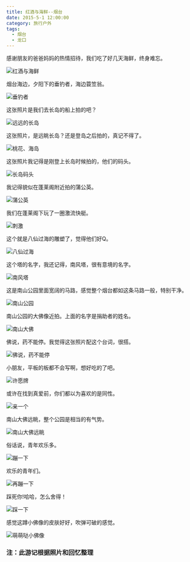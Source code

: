 ```yaml
---
title: 红酒与海鲜--烟台
date: 2015-5-1 12:00:00
category: 旅行户外
tags:
  - 烟台
  - 龙口
---
```


感谢朋友的爸爸妈妈的热情招待，我们吃了好几天海鲜，终身难忘。

![红酒与海鲜](红酒与海鲜--烟台/1.jpg)


<!--more-->

烟台海边，夕阳下的垂钓者，海边蓑笠翁。

![垂钓者](红酒与海鲜--烟台/16.jpg)

这张照片是我们去长岛的船上拍的吧？

![远远的长岛](红酒与海鲜--烟台/2.jpg)

这张照片，是远眺长岛？还是登岛之后拍的，真记不得了。

![桃花、海岛](红酒与海鲜--烟台/4.jpg)

这张照片我记得是刚登上长岛时候拍的，他们的码头。

![长岛码头](红酒与海鲜--烟台/17.jpg)

我记得貌似在蓬莱阁附近拍的蒲公英。

![蒲公英](红酒与海鲜--烟台/3.jpg)

我们在蓬莱阁下玩了一圈激流快艇。

![刺激](红酒与海鲜--烟台/5.jpg)

这个就是八仙过海的雕塑了，觉得他们好Q。

![八仙过海](红酒与海鲜--烟台/6.jpg)

这个塔的名字，我还记得，南风塔，很有意境的名字。

![南风塔](红酒与海鲜--烟台/7.jpg)

这是南山公园里面宽阔的马路，感觉整个烟台都如这条马路一般，特别干净。

![南山公园](红酒与海鲜--烟台/8.jpg)

南山公园的大佛像近拍。上面的名字是捐助者的姓名。

![南山大佛](红酒与海鲜--烟台/9.jpg)

佛说，药不能停。我觉得这张照片配这个台词，很搭。

![佛说，药不能停](红酒与海鲜--烟台/11.jpg)

小朋友，平板的板都不会写啊，想好吃的了吧。

![许愿牌](红酒与海鲜--烟台/10.jpg)

或许在找到真爱前，你们都以为喜欢的是同性。

![亲一个](红酒与海鲜--烟台/12.jpg)

南山大佛远眺，整个公园是相当的有气势。

![南山大佛远眺](红酒与海鲜--烟台/13.jpg)

俗话说，青年欢乐多。

![蹦一下](红酒与海鲜--烟台/14.jpg)

欢乐的青年们。

![再蹦一下](红酒与海鲜--烟台/18.jpg)

踩死你!哈哈，怎么舍得！

![踩一下](红酒与海鲜--烟台/15.jpg)


感觉这蹲小佛像的皮肤好好，吹弹可破的感觉。

![萌萌哒小佛像](红酒与海鲜--烟台/19.jpg)



### 注：此游记根据照片和回忆整理

